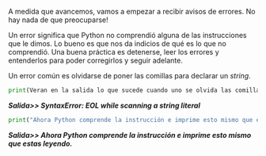 
A medida que avancemos, vamos a empezar a recibir avisos de errores. No hay nada de que preocuparse!

Un error significa que Python no comprendió alguna de las instrucciones que le dimos. Lo bueno es que nos da indicios de qué es lo que no comprendió. Una buena práctica es detenerse, leer los errores y entenderlos para poder corregirlos y seguir adelante.

Un error común es olvidarse de poner las comillas para declarar un _string_.



``` python
print(Veran en la salida lo que sucede cuando uno se olvida las comillas)
```

**_Salida>> SyntaxError: EOL while scanning a string literal_**


``` python
print("Ahora Python comprende la instrucción e imprime esto mismo que estas leyendo.")
```
**_Salida>> Ahora Python comprende la instrucción e imprime esto mismo que estas leyendo._**